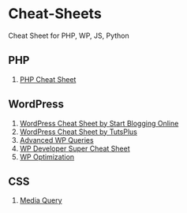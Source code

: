 # Cheat-Sheets
Cheat Sheet for PHP, WP, JS, Python

## PHP

1) [PHP Cheat Sheet](https://cheatography.com/davechild/cheat-sheets/php/)


## WordPress

1) [WordPress Cheat Sheet by Start Blogging Online](https://startbloggingonline.com/wordpress-cheat-sheet/)
2) [WordPress Cheat Sheet by TutsPlus](https://code.tutsplus.com/articles/wordpress-cheat-sheet-the-loop-code-snippet--wp-22305)
3) [Advanced WP Queries](https://code.tutsplus.com/series/advanced-wordpress-queries--wp-33800)
4) [WP Developer Super Cheat Sheet](https://premium.wpmudev.org/blog/developer-super-cheat-sheet/)
5) [WP Optimization](https://codex.wordpress.org/WordPress_Optimization/Cheat_Sheet)


## CSS

1) [Media Query](https://mac-blog.org.ua/css-3-media-queries-cheat-sheet/)
